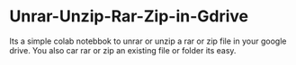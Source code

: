 # Unrar-Unzip-Rar-Zip-in-Gdrive

Its a simple colab notebbok to unrar or unzip a rar or zip file in your google drive.
You also car rar or zip an existing file or folder its easy.
